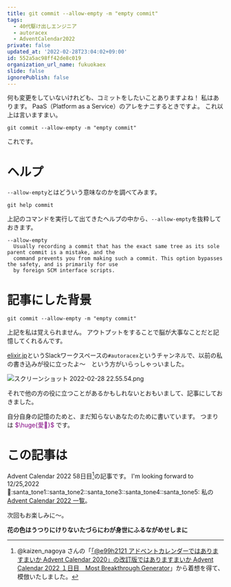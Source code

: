 ```yaml
---
title: git commit --allow-empty -m "empty commit"
tags:
  - 40代駆け出しエンジニア
  - autoracex
  - AdventCalendar2022
private: false
updated_at: '2022-02-28T23:04:02+09:00'
id: 552a5ac98ff42de8c019
organization_url_name: fukuokaex
slide: false
ignorePublish: false
---
```

何も変更をしていないけれども、コミットをしたいことありますよね！
私はあります。
PaaS（Platform as a Service）のアレをナニするときですよ。
これ以上は言いますまい。

```
git commit --allow-empty -m "empty commit"
```

これです。



# ヘルプ

`--allow-empty`とはどういう意味なのかを調べてみます。

```
git help commit
```

上記のコマンドを実行して出てきたヘルプの中から、`--allow-empty`を抜粋しておきます。

```
--allow-empty
  Usually recording a commit that has the exact same tree as its sole parent commit is a mistake, and the
  command prevents you from making such a commit. This option bypasses the safety, and is primarily for use
  by foreign SCM interface scripts.
```

# 記事にした背景

```
git commit --allow-empty -m "empty commit"
```

上記を私は覚えられません。
アウトプットをすることで脳が大事なことだと記憶してくれるんです。

[elixir.jp](https://join.slack.com/t/elixirjp/shared_invite/zt-ae8m5bad-WW69GH1w4iuafm1tKNgd~w)というSlackワークスペースの`#autoracex`というチャンネルで、以前の私の書き込みが役に立ったよ〜　という方がいらっしゃっいました。

![スクリーンショット 2022-02-28 22.55.54.png](https://qiita-image-store.s3.ap-northeast-1.amazonaws.com/0/131808/e9a81ac0-e32c-7564-81ca-8f02ccbb5215.png)

それで他の方の役に立つことがあるかもしれないとおもいまして、記事にしておきました。

自分自身の記憶のためと、まだ知らないあなたのために書いています。
つまりは
<font color="purple">$\huge{愛💜}$</font>
です。

# この記事は


Advent Calendar 2022 58日目[^1]の記事です。
I'm looking forward to 12/25,2022 :santa::santa_tone1::santa_tone2::santa_tone3::santa_tone4::santa_tone5:
私の[Advent Calendar 2022 一覧](https://docs.google.com/spreadsheets/d/1HQvFjagQLRPjOYAjDVzWp9S4b8dKixxvvaz_TtbZWto/edit#gid=1723448955)。

[^1]: @kaizen_nagoya さんの「[「@e99h2121 アドベントカレンダーではありますまいか Advent Calendar 2020」の改訂版ではありますまいか Advent Calendar 2022 １日目　Most Breakthrough Generator](https://qiita.com/kaizen_nagoya/items/49ebebee3a0377f3b59b)」から着想を得て、模倣いたしました。 

次回もお楽しみに〜。


**花の色はうつりにけりないたづらにわが身世にふるながめせしまに**
